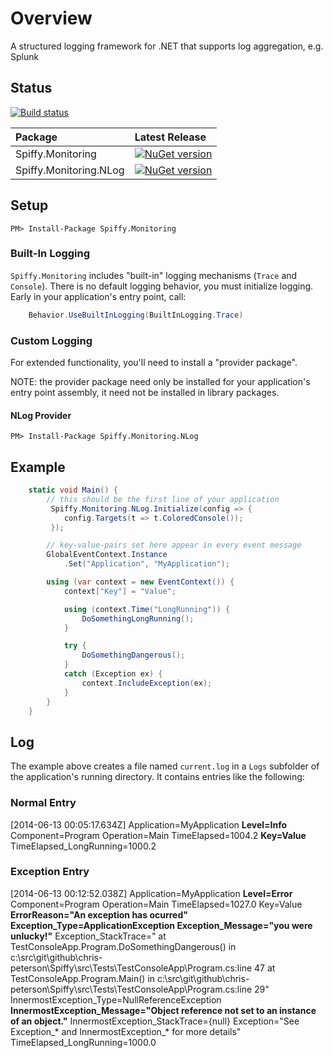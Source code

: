 # Overview

A structured logging framework for .NET that supports log aggregation, e.g. Splunk

## Status

[![Build status](https://ci.appveyor.com/api/projects/status/251sp958bhrbxpwk?svg=true)](https://ci.appveyor.com/project/chris-peterson/spiffy)

Package | Latest Release |
:-------- | :------------ |
Spiffy.Monitoring | [![NuGet version](https://img.shields.io/nuget/dt/Spiffy.Monitoring.svg)](https://www.nuget.org/packages/spiffy.monitoring)
Spiffy.Monitoring.NLog | [![NuGet version](https://img.shields.io/nuget/dt/Spiffy.Monitoring.NLog.svg)](https://www.nuget.org/packages/spiffy.monitoring.nlog)

## Setup

`PM> Install-Package Spiffy.Monitoring`

### Built-In Logging

`Spiffy.Monitoring` includes "built-in" logging mechanisms (`Trace` and `Console`).  There is no default logging behavior, you must
initialize logging.  Early in your application's entry point, call:

```c#
    Behavior.UseBuiltInLogging(BuiltInLogging.Trace)
```

### Custom Logging

For extended functionality, you'll need to install a "provider package".

NOTE: the provider package need only be installed for your application's entry point assembly, it need not be installed in library packages.

#### NLog Provider

`PM> Install-Package Spiffy.Monitoring.NLog`

## Example

```c#
    static void Main() {
        // this should be the first line of your application
         Spiffy.Monitoring.NLog.Initialize(config => {
            config.Targets(t => t.ColoredConsole());
         });

        // key-value-pairs set here appear in every event message
        GlobalEventContext.Instance
            .Set("Application", "MyApplication");

        using (var context = new EventContext()) {
            context["Key"] = "Value";

            using (context.Time("LongRunning")) {
                DoSomethingLongRunning();
            }

            try {
                DoSomethingDangerous();
            }
            catch (Exception ex) {
                context.IncludeException(ex);
            }
        }
    }
```

## Log

The example above creates a file named `current.log` in a `Logs` subfolder of the application's running directory.  It contains entries like the following:

### Normal Entry

[2014-06-13 00:05:17.634Z] Application=MyApplication **Level=Info** Component=Program Operation=Main TimeElapsed=1004.2 **Key=Value** TimeElapsed_LongRunning=1000.2

### Exception Entry

[2014-06-13 00:12:52.038Z] Application=MyApplication **Level=Error** Component=Program Operation=Main TimeElapsed=1027.0 Key=Value **ErrorReason="An exception has ocurred"** **Exception_Type=ApplicationException Exception_Message="you were unlucky!"** Exception_StackTrace="   at TestConsoleApp.Program.DoSomethingDangerous() in c:\src\git\github\chris-peterson\Spiffy\src\Tests\TestConsoleApp\Program.cs:line 47
   at TestConsoleApp.Program.Main() in c:\src\git\github\chris-peterson\Spiffy\src\Tests\TestConsoleApp\Program.cs:line 29" InnermostException_Type=NullReferenceException **InnermostException_Message="Object reference not set to an instance of an object."** InnermostException_StackTrace={null} Exception="See Exception_* and InnermostException_* for more details" TimeElapsed_LongRunning=1000.0

